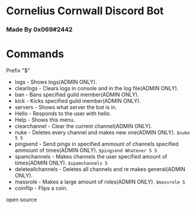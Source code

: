 # Cornelius Cornwall Discord Bot
### Made By 0x069#2442
# Commands
Prefix "$"

* logs - Shows logs(ADMIN ONLY).
* clearlogs - Clears logs in console and in the log file(ADMIN ONLY).
* ban - Bans specified guild member(ADMIN ONLY).
* kick - Kicks specified guild member(ADMIN ONLY).
* servers - Shows what server the bot is in.
* Hello - Responds to the user with hello.
* Help - Shows this menu.
* clearchannel - Clear the current channel(ADMIN ONLY).
* nuke - Deletes every channel and makes new one(ADMIN ONLY). `$nuke 5 5`
* pingsend - Send pings in specified ammount of channels specified ammount of times(ADMIN ONLY). `$pingsend Whatever 5 5`
* spamchannels - Makes channels the user specified amount of times(ADMIN ONLY). `$spamchannels 5`
* deleteallchannels - Deletes all channels and re makes general(ADMIN ONLY).
* massrole - Makes a large amount of roles(ADMIN ONLY). `$massrole 5`
* coinflip - Flips a coin.


open source
